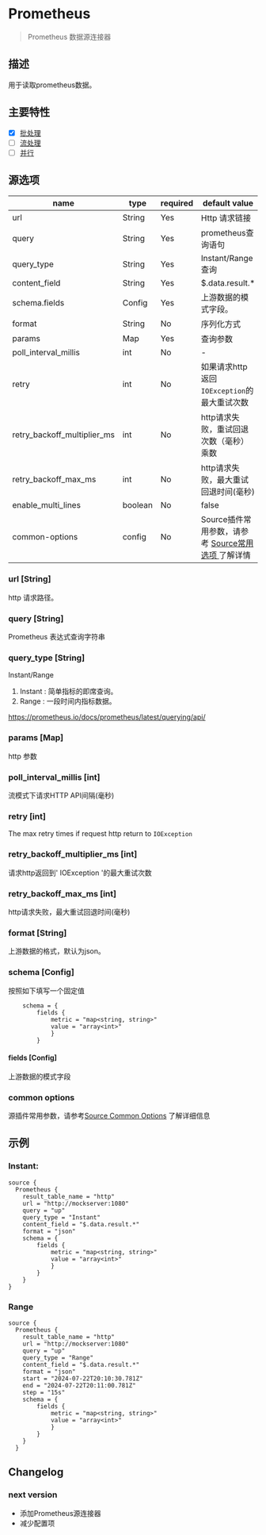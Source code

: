 # Prometheus

> Prometheus 数据源连接器

## 描述

用于读取prometheus数据。

## 主要特性

- [x] [批处理](../../concept/connector-v2-features.md)
- [ ] [流处理](../../concept/connector-v2-features.md)
- [ ] [并行](../../concept/connector-v2-features.md)

## 源选项

|            name             |  type   | required |                     default value                      |
|-----------------------------|---------|----------|--------------------------------------------------------|
| url                         | String  | Yes      | Http 请求链接                                              |
| query                       | String  | Yes      | prometheus查询语句                                         |
| query_type                  | String  | Yes      | Instant/Range 查询                                       |
| content_field               | String  | Yes      | $.data.result.*                                        |
| schema.fields               | Config  | Yes      | 上游数据的模式字段。                                             |
| format                      | String  | No       | 序列化方式                                                  |
| params                      | Map     | Yes      | 查询参数                                                   |
| poll_interval_millis        | int     | No       | -                                                      |
| retry                       | int     | No       | 如果请求http返回`IOException`的最大重试次数                         |
| retry_backoff_multiplier_ms | int     | No       | http请求失败，重试回退次数（毫秒）乘数                                  |
| retry_backoff_max_ms        | int     | No       | http请求失败，最大重试回退时间(毫秒)                                  |
| enable_multi_lines          | boolean | No       | false                                                  |
| common-options              | config  | No       | Source插件常用参数，请参考 [Source常用选项 ](../source-common-options.md) 了解详情 |

### url [String]

http 请求路径。

### query [String]

Prometheus 表达式查询字符串

### query_type [String]

Instant/Range

1. Instant : 简单指标的即席查询。
2. Range : 一段时间内指标数据。

https://prometheus.io/docs/prometheus/latest/querying/api/

### params [Map]

http 参数

### poll_interval_millis [int]

流模式下请求HTTP API间隔(毫秒)

### retry [int]

The max retry times if request http return to `IOException`

### retry_backoff_multiplier_ms [int]

请求http返回到' IOException '的最大重试次数

### retry_backoff_max_ms [int]

http请求失败，最大重试回退时间(毫秒)

### format [String]

上游数据的格式，默认为json。

### schema [Config]

按照如下填写一个固定值

```hocon
    schema = {
        fields {
            metric = "map<string, string>"
            value = "array<int>"
            }
        }

```

#### fields [Config]

上游数据的模式字段

### common options

源插件常用参数，请参考[Source Common Options](../source-common-options.md) 了解详细信息

## 示例

### Instant:

```hocon
source {
  Prometheus {
    result_table_name = "http"
    url = "http://mockserver:1080"
    query = "up"
    query_type = "Instant"
    content_field = "$.data.result.*"
    format = "json"
    schema = {
        fields {
            metric = "map<string, string>"
            value = "array<int>"
            }
        }
    }
}
```

### Range

```hocon
source {
  Prometheus {
    result_table_name = "http"
    url = "http://mockserver:1080"
    query = "up"
    query_type = "Range"
    content_field = "$.data.result.*"
    format = "json"
    start = "2024-07-22T20:10:30.781Z"
    end = "2024-07-22T20:11:00.781Z"
    step = "15s"
    schema = {
        fields {
            metric = "map<string, string>"
            value = "array<int>"
            }
        }
    }
  }
```

## Changelog

### next version

- 添加Prometheus源连接器
- 减少配置项

